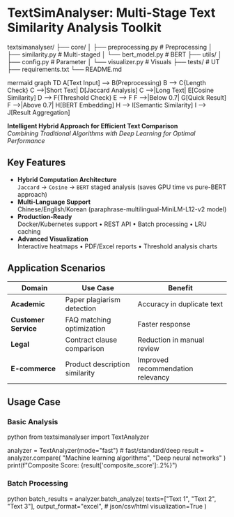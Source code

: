 # TextSimAnalyser: Multi-Stage Text Similarity Analysis Toolkit

textsimanalyser/
├── core/
│   ├── preprocessing.py  # Preprocessing
│   ├── similarity.py     # Multi-staged
│   └── bert_model.py     # BERT
├── utils/
│   ├── config.py         # Parameter
│   └── visualizer.py     # Visuals
├── tests/                # UT
├── requirements.txt
└── README.md

mermaid
graph TD
A[Text Input] --> B(Preprocessing)
B --> C{Length Check}
C -->|Short Text| D[Jaccard Analysis]
C -->|Long Text| E[Cosine Similarity]
D --> F{Threshold Check}
E --> F
F -->|Below 0.7| G[Quick Result]
F -->|Above 0.7| H[BERT Embedding]
H --> I[Semantic Similarity]
I --> J[Result Aggregation]

**Intelligent Hybrid Approach for Efficient Text Comparison**  
*Combining Traditional Algorithms with Deep Learning for Optimal Performance*

## Key Features
- **Hybrid Computation Architecture**  
  `Jaccard` → `Cosine` → `BERT` staged analysis (saves GPU time vs pure-BERT approach)
- **Multi-Language Support**  
  Chinese/English/Korean (paraphrase-multilingual-MiniLM-L12-v2 model)
- **Production-Ready**  
  Docker/Kubernetes support • REST API • Batch processing • LRU caching
- **Advanced Visualization**  
  Interactive heatmaps • PDF/Excel reports • Threshold analysis charts
  
## Application Scenarios

| Domain               | Use Case                          | Benefit                          |
|----------------------|-----------------------------------|----------------------------------|
| **Academic**         | Paper plagiarism detection        | Accuracy in duplicate text |
| **Customer Service** | FAQ matching optimization         | Faster response         |
| **Legal**            | Contract clause comparison        | Reduction in manual review   |
| **E-commerce**       | Product description similarity    | Improved recommendation relevancy|


## Usage Case

### Basic Analysis
python
from textsimanalyser import TextAnalyzer

analyzer = TextAnalyzer(mode="fast") # fast/standard/deep
result = analyzer.compare(
"Machine learning algorithms",
"Deep neural networks"
)
print(f"Composite Score: {result['composite_score']:.2%}")


### Batch Processing
python
batch_results = analyzer.batch_analyze(
texts=["Text 1", "Text 2", "Text 3"],
output_format="excel", # json/csv/html
visualization=True
)
